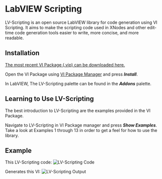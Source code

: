 LabVIEW Scripting
=================

LV-Scripting is an open source LabVIEW library for code generation using VI Scripting. It aims to make the scripting code used in XNodes and other edit-time code generation tools easier to write, more concise, and more readable.

Installation
------------

[The most recent VI Package (.vip) can be downloaded here.](https://github.com/DBTaylor)

Open the VI Package using [VI Package Manager](http://vipm.jki.net/) and press ***Install***.

In LabVIEW, The LV-Scripting palette can be found in the ***Addons*** palette.

Learning to Use LV-Scripting
----------------------------

The best introduction to LV-Scripting are the examples provided in the VI Package.

Navigate to LV-Scripting in VI Package manager and press ***Show Examples***. Take a look at Examples 1 through 13 in order to get a feel for how to use the library.

Example
-------

This LV-Scripting code:
![LV-Scripting Code](https://github.com/DBTaylor/lv-scripting/tree/master/images/example-code.png)

Generates this VI:
![LV-Scripting Output](https://github.com/DBTaylor/lv-scripting/tree/master/images/example-output.png)




 